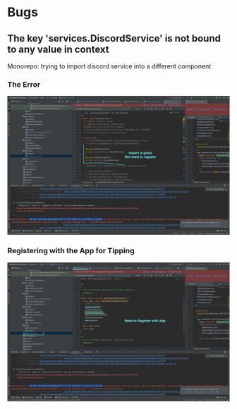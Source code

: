# Bugs

## The key 'services.DiscordService' is not bound to any value in context

Monorepo:
trying to import discord service into a different component

### The Error

![The Error](./img/img1.png)

### Registering with the App for Tipping

![Registering with the App for Tipping](./img/img2.png)